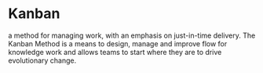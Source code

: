 # Kanban


a method for managing work, with an emphasis on just-in-time delivery.
The Kanban Method is a means to design, manage and improve flow for
knowledge work and allows teams to start where they are to drive
evolutionary change.

